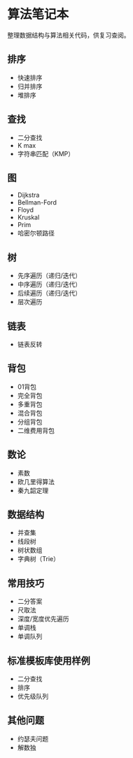 # 算法笔记本
整理数据结构与算法相关代码，供复习查阅。
## 排序
- 快速排序
- 归并排序
- 堆排序

## 查找
- 二分查找
- K max
- 字符串匹配（KMP）

## 图
- Dijkstra
- Bellman-Ford
- Floyd
- Kruskal
- Prim
- 哈密尔顿路径

## 树
- 先序遍历（递归/迭代）
- 中序遍历（递归/迭代）
- 后续遍历（递归/迭代）
- 层次遍历

## 链表
- 链表反转

## 背包
- 01背包
- 完全背包
- 多重背包
- 混合背包
- 分组背包
- 二维费用背包

## 数论
- 素数
- 欧几里得算法
- 秦九韶定理

## 数据结构
- 并查集
- 线段树
- 树状数组
- 字典树（Trie）

## 常用技巧
- 二分答案
- 尺取法
- 深度/宽度优先遍历
- 单调栈
- 单调队列

## 标准模板库使用样例
- 二分查找
- 排序
- 优先级队列

## 其他问题
- 约瑟夫问题
- 解数独